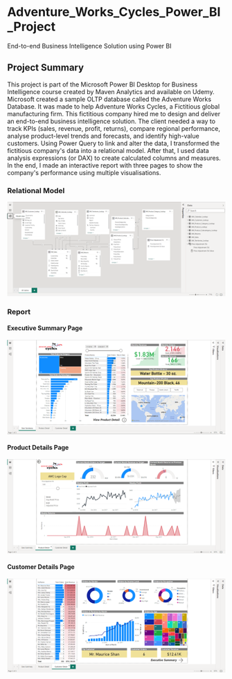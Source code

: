 # Adventure_Works_Cycles_Power_BI_Project
End-to-end Business Intelligence Solution using Power BI

## Project Summary
This project is part of the Microsoft Power BI Desktop for Business Intelligence course created by Maven Analytics and available on Udemy. Microsoft created a sample OLTP database called the Adventure Works Database. It was made to help Adventure Works Cycles, a Fictitious global manufacturing firm. This fictitious company hired me to design and deliver an end-to-end business intelligence solution. The client needed a way to track KPIs (sales, revenue, profit, returns), compare regional performance, analyse product-level trends and forecasts, and identify high-value customers.
Using Power Query to link and alter the data, I transformed the fictitious company's data into a relational model. After that, I used data analysis expressions (or DAX) to create calculated columns and measures. In the end, I made an interactive report with three pages to show the company's performance using multiple visualisations.

### Relational Model
![](Model/Relational_Model.PNG)

### Report

#### Executive Summary Page
![](Report_SnapShots/Executive_Summary.PNG)

#### Product Details Page
![](Report_SnapShots/Product_Details.PNG)

#### Customer Details Page
![](Report_SnapShots/Customer_Details.PNG)
